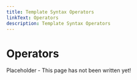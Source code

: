 ```yaml
---
title: Template Syntax Operators
linkText: Operators
description: Template Syntax Operators
---
```


# Operators

Placeholder - This page has not been written yet!
